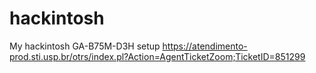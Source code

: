 # hackintosh
My hackintosh GA-B75M-D3H setup
https://atendimento-prod.sti.usp.br/otrs/index.pl?Action=AgentTicketZoom;TicketID=851299
